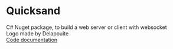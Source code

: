 # Quicksand
C# Nuget package, to build a web server or client with websocket  
Logo made by Delapouite  
[Code documentation](https://quicksand-doc.github.io/sharp/)